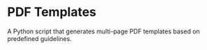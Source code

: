 # PDF Templates
A Python script that generates multi-page PDF templates based on predefined guidelines.